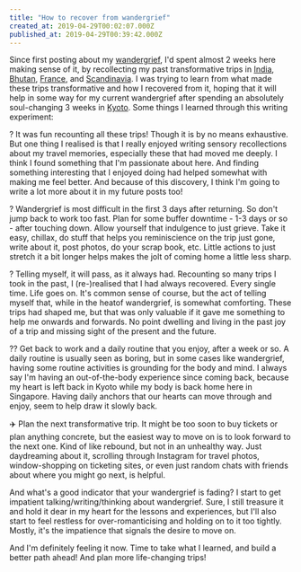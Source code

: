 ```yaml
---
title: "How to recover from wandergrief"
created_at: 2019-04-29T00:02:07.000Z
published_at: 2019-04-29T00:39:42.000Z
---
```

Since first posting about my [wandergrief](https://200wordsaday.com/words/wandergrief-the-aftermath-of-wanderlust-151075cb72d6a938c5), I'd spent almost 2 weeks here making sense of it, by recollecting my past transformative trips in [India](https://200wordsaday.com/words/wandergrief-rishikesh-151085cb72d6ebac37), [Bhutan](https://200wordsaday.com/words/bhutan-153295cbac3b2cf769), [France](https://200wordsaday.com/words/tibet-in-toulouse-3-157945cc31c0dc4500), and [Scandinavia](https://200wordsaday.com/words/iceland-154105cbc3b4714fba). I was trying to learn from what made these trips transformative and how I recovered from it, hoping that it will help in some way for my current wandergrief after spending an absolutely soul-changing 3 weeks in [Kyoto](https://200wordsaday.com/words/a-perfect-day-in-kyoto-146485cb07aee1bbf1). Some things I learned through this writing experiment:

  

  

? It was fun recounting all these trips! Though it is by no means exhaustive. But one thing I realised is that I really enjoyed writing sensory recollections about my travel memories, especially these that had moved me deeply. I think I found something that I'm passionate about here. And finding something interesting that I enjoyed doing had helped somewhat with making me feel better. And because of this discovery, I think I'm going to write a lot more about it in my future posts too!

  

? Wandergrief is most difficult in the first 3 days after returning. So don't jump back to work too fast. Plan for some buffer downtime - 1-3 days or so - after touching down. Allow yourself that indulgence to just grieve. Take it easy, chillax, do stuff that helps you reminiscience on the trip just gone, write about it, post photos, do your scrap book, etc. Little actions to just stretch it a bit longer helps makes the jolt of coming home a little less sharp.

  

? Telling myself, it will pass, as it always had. Recounting so many trips I took in the past, I (re-)realised that I had always recovered. Every single time. Life goes on. It's common sense of course, but the act of telling myself that, while in the heatof wandergrief, is somewhat comforting. These trips had shaped me, but that was only valuable if it gave me something to help me onwards and forwards. No point dwelling and living in the past joy of a trip and missing sight of the present and the future.

  

?‍? Get back to work and a daily routine that you enjoy, after a week or so. A daily routine is usually seen as boring, but in some cases like wandergrief, having some routine activities is grounding for the body and mind. I always say I'm having an out-of-the-body experience since coming back, because my heart is left back in Kyoto while my body is back home here in Singapore. Having daily anchors that our hearts can move through and enjoy, seem to help draw it slowly back.

  

✈️ Plan the next transformative trip. It might be too soon to buy tickets or plan anything concrete, but the easiest way to move on is to look forward to the next one. Kind of like rebound, but not in an unhealthy way. Just daydreaming about it, scrolling through Instagram for travel photos, window-shopping on ticketing sites, or even just random chats with friends about where you might go next, is helpful. 

  

  

And what's a good indicator that your wandergrief is fading? I start to get impatient talking/writing/thinking about wandergrief. Sure, I still treasure it and hold it dear in my heart for the lessons and experiences, but I'll also start to feel restless for over-romanticising and holding on to it too tightly. Mostly, it's the impatience that signals the desire to move on.

  

And I'm definitely feeling it now. Time to take what I learned, and build a better path ahead! And plan more life-changing trips!
